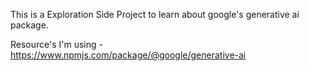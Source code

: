 This is a Exploration Side Project to learn about google's generative ai package.

Resource's I'm using - 
https://www.npmjs.com/package/@google/generative-ai
